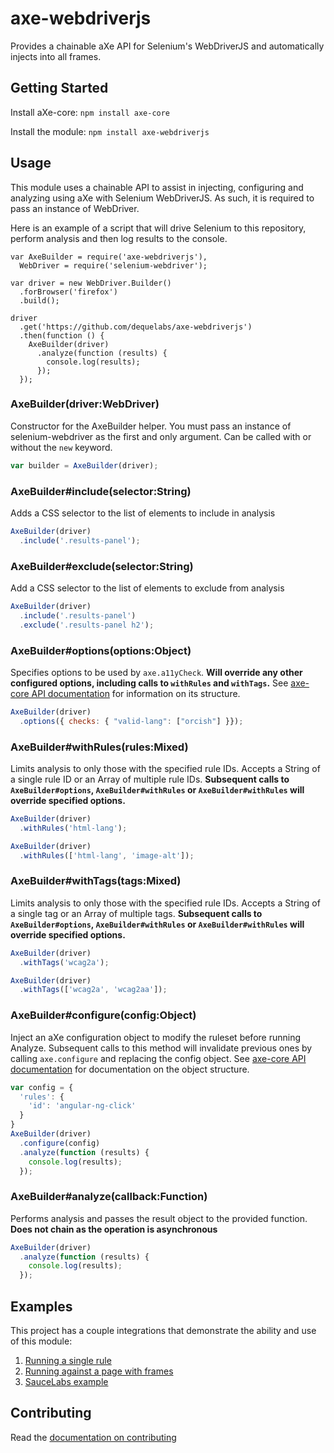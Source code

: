 # axe-webdriverjs

Provides a chainable aXe API for Selenium's WebDriverJS and automatically injects into all frames.

## Getting Started

Install aXe-core: `npm install axe-core`

Install the module: `npm install axe-webdriverjs`

## Usage

This module uses a chainable API to assist in injecting, configuring and analyzing using aXe with Selenium WebDriverJS.  As such, it is required to pass an instance of WebDriver.

Here is an example of a script that will drive Selenium to this repository, perform analysis and then log results to the console.
```
var AxeBuilder = require('axe-webdriverjs'),
  WebDriver = require('selenium-webdriver');

var driver = new WebDriver.Builder()
  .forBrowser('firefox')
  .build();

driver
  .get('https://github.com/dequelabs/axe-webdriverjs')
  .then(function () {
    AxeBuilder(driver)
      .analyze(function (results) {
        console.log(results);
      });
  });
```

### AxeBuilder(driver:WebDriver)

Constructor for the AxeBuilder helper. You must pass an instance of selenium-webdriver as the first and only argument.  Can be called with or without the `new` keyword.

```javascript
var builder = AxeBuilder(driver);
```

### AxeBuilder#include(selector:String)

Adds a CSS selector to the list of elements to include in analysis

```javascript
AxeBuilder(driver)
  .include('.results-panel');
```

### AxeBuilder#exclude(selector:String)

Add a CSS selector to the list of elements to exclude from analysis

```javascript
AxeBuilder(driver)
  .include('.results-panel')
  .exclude('.results-panel h2');
```

### AxeBuilder#options(options:Object)

Specifies options to be used by `axe.a11yCheck`.  **Will override any other configured options, including calls to `withRules` and `withTags`.** See [axe-core API documentation](https://github.com/dequelabs/axe-core/blob/master/doc/API.md) for information on its structure.

```javascript
AxeBuilder(driver)
  .options({ checks: { "valid-lang": ["orcish"] }});
```

### AxeBuilder#withRules(rules:Mixed)

Limits analysis to only those with the specified rule IDs.  Accepts a String of a single rule ID or an Array of multiple rule IDs. **Subsequent calls to `AxeBuilder#options`, `AxeBuilder#withRules` or `AxeBuilder#withRules` will override specified options.**

```javascript
AxeBuilder(driver)
  .withRules('html-lang');
```

```javascript
AxeBuilder(driver)
  .withRules(['html-lang', 'image-alt']);
```

### AxeBuilder#withTags(tags:Mixed)

Limits analysis to only those with the specified rule IDs.  Accepts a String of a single tag or an Array of multiple tags.  **Subsequent calls to `AxeBuilder#options`, `AxeBuilder#withRules` or `AxeBuilder#withRules` will override specified options.**

```javascript
AxeBuilder(driver)
  .withTags('wcag2a');
```

```javascript
AxeBuilder(driver)
  .withTags(['wcag2a', 'wcag2aa']);
```

### AxeBuilder#configure(config:Object)

Inject an aXe configuration object to modify the ruleset before running Analyze. Subsequent calls to this
method will invalidate previous ones by calling `axe.configure` and replacing the config object. See
[axe-core API documentation](https://github.com/dequelabs/axe-core/blob/master/doc/API.md#api-name-axeconfigure)
for documentation on the object structure.

```javascript
var config = {
  'rules': {
    'id': 'angular-ng-click'
  }
}
AxeBuilder(driver)
  .configure(config)
  .analyze(function (results) {
    console.log(results);
  });
```


### AxeBuilder#analyze(callback:Function)

Performs analysis and passes the result object to the provided function.  **Does not chain as the operation is asynchronous**

```javascript
AxeBuilder(driver)
  .analyze(function (results) {
    console.log(results);
  });
```

## Examples

This project has a couple integrations that demonstrate the ability and use of this module:

1. [Running a single rule](test/integration/doc-lang.js)
1. [Running against a page with frames](test/integration/frames.js)
1. [SauceLabs example](test/integration/sauce.js)


## Contributing

Read the [documentation on contributing](CONTRIBUTING.md)

